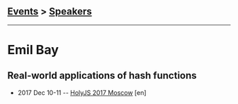 ## [Events](../README.md) > [Speakers](../speakers.md)
---

# Emil Bay

## Real-world applications of hash functions
- 2017 Dec 10-11 -- [HolyJS 2017 Moscow](https://www.youtube.com/watch?v=sTkWBIUH3Eo) [en]   
